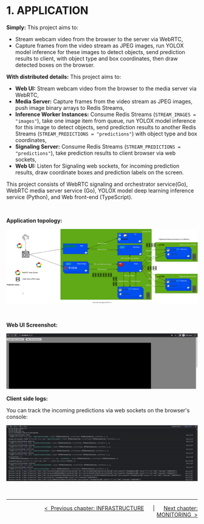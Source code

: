 # **1. APPLICATION**

**Simply:** This project aims to:

* Stream webcam video from the browser to the server via WebRTC,
* Capture frames from the video stream as JPEG images, run YOLOX model inference for these images to detect objects, send prediction results to client, with object type and box coordinates, then draw detected boxes on the browser.

**With distributed details:** This project aims to:

* **Web UI:** Stream webcam video from the browser to the media server via WebRTC,
* **Media Server:** Capture frames from the video stream as JPEG images, push image binary arrays to Redis Streams,
* **Inference Worker Instances:** Consume Redis Streams (```STREAM_IMAGES = "images"```), take one image item from queue, run YOLOX model inference for this image to detect objects, send prediction results to another Redis Streams (```STREAM_PREDICTIONS = "predictions"```) with object type and box coordinates,
* **Signaling Server:** Consume Redis Streams (```STREAM_PREDICTIONS = "predictions"```), take prediction results to client browser via web sockets,
* **Web UI:** Listen for Signaling web sockets, for incoming prediction results, draw coordinate boxes and prediction labels on the screen.


This project consists of WebRTC signaling and orchestrator service(Go), WebRTC media server service (Go), YOLOX model deep learning inference service (Python), and Web front-end (TypeScript).

<br>

**Application topology:**

![Pipeline Diagram](./images/01-pipeline.drawio.svg)

<br>

**Web UI Screenshot:**

![Web App](./images/02-webapp.png)

**Client side logs:**

You can track the incoming predictions via web sockets on the browser's console:

![Client Side Logs](./images/03-client-side-logs.png)


<br>

---

<div align="right">

[&lt;&nbsp;&nbsp;Previous chapter: INFRASTRUCTURE](./00-INFRASTRUCTURE.md)&nbsp;&nbsp;&nbsp;&nbsp;&nbsp;&nbsp;|&nbsp;&nbsp;&nbsp;&nbsp;&nbsp;&nbsp;[Next chapter: MONITORING&nbsp;&nbsp;&gt;](./02-MONITORING.md)

</div>
